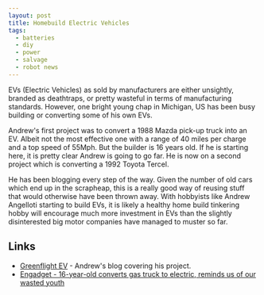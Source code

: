 ```yaml
---
layout: post
title: Homebuild Electric Vehicles
tags:
  - batteries
  - diy
  - power
  - salvage
  - robot news
---
```


EVs (Electric Vehicles) as sold by manufacturers are either unsightly, branded as deathtraps, or pretty wasteful in terms of manufacturing standards. However, one bright young chap in Michigan, US has been busy building or converting some of his own EVs.

Andrew's first project was to convert a 1988 Mazda pick-up truck into an EV. Albeit not the most effective one with a range of 40 miles per charge and a top speed of 55Mph. But the builder is 16 years old. If he is starting here, it is pretty clear Andrew is going to go far. He is now on a second project which is converting a 1992 Toyota Tercel.

He has been blogging every step of the way. Given the number of old cars which end up in the scrapheap, this is a really good way of reusing stuff that would otherwise have been thrown away. With hobbyists like Andrew Angelloti starting to build EVs, it is likely a healthy home build tinkering hobby will encourage much more investment in EVs than the slightly disinterested big motor companies have managed to muster so far.

## Links

- [Greenflight EV](http://greenflightev.blogspot.com/) - Andrew's blog covering his project.
- [Engadget - 16-year-old converts gas truck to electric, reminds us of our wasted youth](http://www.engadget.com/2008/01/27/16-year-old-converts-gas-truck-to-electric-reminds-us-of-our-wa/)

